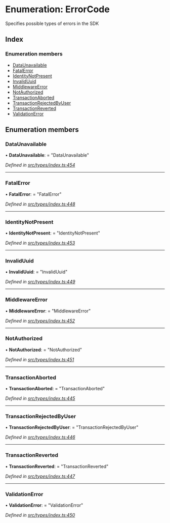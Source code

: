 # Enumeration: ErrorCode

Specifies possible types of errors in the SDK

## Index

### Enumeration members

* [DataUnavailable](errorcode.md#dataunavailable)
* [FatalError](errorcode.md#fatalerror)
* [IdentityNotPresent](errorcode.md#identitynotpresent)
* [InvalidUuid](errorcode.md#invaliduuid)
* [MiddlewareError](errorcode.md#middlewareerror)
* [NotAuthorized](errorcode.md#notauthorized)
* [TransactionAborted](errorcode.md#transactionaborted)
* [TransactionRejectedByUser](errorcode.md#transactionrejectedbyuser)
* [TransactionReverted](errorcode.md#transactionreverted)
* [ValidationError](errorcode.md#validationerror)

## Enumeration members

###  DataUnavailable

• **DataUnavailable**: = "DataUnavailable"

*Defined in [src/types/index.ts:454](https://github.com/PolymathNetwork/polymesh-sdk/blob/bf2b7a12/src/types/index.ts#L454)*

___

###  FatalError

• **FatalError**: = "FatalError"

*Defined in [src/types/index.ts:448](https://github.com/PolymathNetwork/polymesh-sdk/blob/bf2b7a12/src/types/index.ts#L448)*

___

###  IdentityNotPresent

• **IdentityNotPresent**: = "IdentityNotPresent"

*Defined in [src/types/index.ts:453](https://github.com/PolymathNetwork/polymesh-sdk/blob/bf2b7a12/src/types/index.ts#L453)*

___

###  InvalidUuid

• **InvalidUuid**: = "InvalidUuid"

*Defined in [src/types/index.ts:449](https://github.com/PolymathNetwork/polymesh-sdk/blob/bf2b7a12/src/types/index.ts#L449)*

___

###  MiddlewareError

• **MiddlewareError**: = "MiddlewareError"

*Defined in [src/types/index.ts:452](https://github.com/PolymathNetwork/polymesh-sdk/blob/bf2b7a12/src/types/index.ts#L452)*

___

###  NotAuthorized

• **NotAuthorized**: = "NotAuthorized"

*Defined in [src/types/index.ts:451](https://github.com/PolymathNetwork/polymesh-sdk/blob/bf2b7a12/src/types/index.ts#L451)*

___

###  TransactionAborted

• **TransactionAborted**: = "TransactionAborted"

*Defined in [src/types/index.ts:445](https://github.com/PolymathNetwork/polymesh-sdk/blob/bf2b7a12/src/types/index.ts#L445)*

___

###  TransactionRejectedByUser

• **TransactionRejectedByUser**: = "TransactionRejectedByUser"

*Defined in [src/types/index.ts:446](https://github.com/PolymathNetwork/polymesh-sdk/blob/bf2b7a12/src/types/index.ts#L446)*

___

###  TransactionReverted

• **TransactionReverted**: = "TransactionReverted"

*Defined in [src/types/index.ts:447](https://github.com/PolymathNetwork/polymesh-sdk/blob/bf2b7a12/src/types/index.ts#L447)*

___

###  ValidationError

• **ValidationError**: = "ValidationError"

*Defined in [src/types/index.ts:450](https://github.com/PolymathNetwork/polymesh-sdk/blob/bf2b7a12/src/types/index.ts#L450)*
